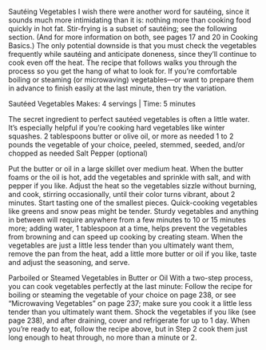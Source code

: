 
Sautéing Vegetables
I wish there were another word for sautéing, since it sounds much more intimidating than it is: nothing more than cooking food quickly in hot fat. Stir-frying is a subset of sautéing; see the following section. (And for more information on both, see pages 17 and 20 in Cooking Basics.)
The only potential downside is that you must check the vegetables frequently while sautéing and anticipate doneness, since they’ll continue to cook even off the heat. The recipe that follows walks you through the process so you get the hang of what to look for. If you’re comfortable boiling or steaming (or microwaving) vegetables—or want to prepare them in advance to finish easily at the last minute, then try the variation.


Sautéed Vegetables
Makes: 4 servings | Time: 5 minutes
 
The secret ingredient to perfect sautéed vegetables is often a little water. It’s especially helpful if you’re cooking hard vegetables like winter squashes.
2 tablespoons butter or olive oil, or more as needed
1 to 2 pounds the vegetable of your choice, peeled, stemmed, seeded, and/or chopped as needed
Salt
Pepper (optional)

Put the butter or oil in a large skillet over medium heat. When the butter foams or the oil is hot, add the vegetables and sprinkle with salt, and with pepper if you like.
Adjust the heat so the vegetables sizzle without burning, and cook, stirring occasionally, until their color turns vibrant, about 2 minutes.
Start tasting one of the smallest pieces. Quick-cooking vegetables like greens and snow peas might be tender. Sturdy vegetables and anything in between will require anywhere from a few minutes to 10 or 15 minutes more; adding water, 1 tablespoon at a time, helps prevent the vegetables from browning and can speed up cooking by creating steam. When the vegetables are just a little less tender than you ultimately want them, remove the pan from the heat, add a little more butter or oil if you like, taste and adjust the seasoning, and serve.

Parboiled or Steamed Vegetables in Butter or Oil With a two-step process, you can cook vegetables perfectly at the last minute: Follow the recipe for boiling or steaming the vegetable of your choice on page 238, or see “Microwaving Vegetables” on page 237; make sure you cook it a little less tender than you ultimately want them. Shock the vegetables if you like (see page 238), and after draining, cover and refrigerate for up to 1 day. When you’re ready to eat, follow the recipe above, but in Step 2 cook them just long enough to heat through, no more than a minute or 2.
